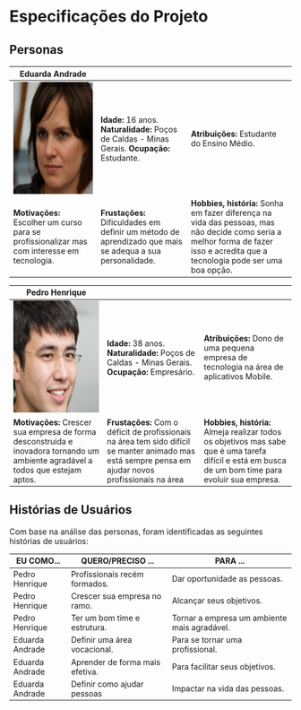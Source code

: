
# Especificações do Projeto

## Personas

|**Eduarda Andrade**|           |                             | 
|-------------------|-----------|-----------------------------|
<img src="https://github.com/ICEI-PUC-Minas-PPC-CC/Template-MentoringII/blob/main/docs/img/camilafiaes.png" width="200" height="200"/>|**Idade:** 16 anos. **Naturalidade:** Poços de Caldas - Minas Gerais. **Ocupação:** Estudante.       |**Atribuições:** Estudante do Ensino Médio. 
|**Motivações:** Escolher um curso para se profissionalizar mas com interesse em tecnologia.  |**Frustações:** Dificuldades em definir um método de aprendizado que mais se adequa a sua personalidade.   |**Hobbies, história:** Sonha em fazer diferença na vida das pessoas, mas não decide como seria a melhor forma de fazer isso e acredita que a tecnologia pode ser uma boa opção.

|**Pedro Henrique**|           |                             | 
|-------------------|-----------|-----------------------------|
<img src="https://github.com/ICEI-PUC-Minas-PPC-CC/ppc-cc-2023-1-ment2-noite-cursoprogramacaobasica/blob/main/docs/img/pedrohenrique.png" width="200" height="200"/>|**Idade:** 38 anos. **Naturalidade:** Poços de Caldas - Minas Gerais. **Ocupação:** Empresário.      |**Atribuições:** Dono de uma pequena empresa de tecnologia na área de aplicativos Mobile. 
|**Motivações:** Crescer sua empresa de forma desconstruida e inovadora tornando um ambiente agradável a todos que estejam aptos. |**Frustações:** Com o déficit de profissionais na área tem sido difícil se manter animado mas está sempre pensa em ajudar novos profissionais na área   |**Hobbies, história:** Almeja realizar todos os objetivos mas sabe que é uma tarefa difícil e está em busca de um bom time para evoluir sua empresa.

## Histórias de Usuários

Com base na análise das personas, foram identificadas as seguintes histórias de usuários:

|EU COMO... | QUERO/PRECISO ...  |PARA ...                 |
|--------------------|------------------------------------|----------------------------------------|
|Pedro Henrique | Profissionais recém formados.  | Dar oportunidade as pessoas. |
|Pedro Henrique | Crescer sua empresa no ramo. | Alcançar seus objetivos. |
|Pedro Henrique | Ter um bom time e estrutura. | Tornar a empresa um ambiente mais agradável. |
|Eduarda Andrade | Definir uma área vocacional. | Para se tornar uma profissional. |
|Eduarda Andrade | Aprender de forma mais efetiva. | Para facilitar seus objetivos. |
|Eduarda Andrade | Definir como ajudar pessoas | Impactar na vida das pessoas. |

